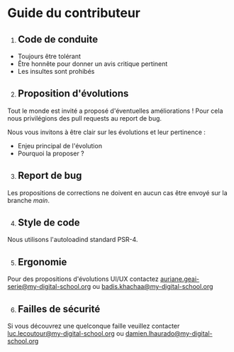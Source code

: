 # Guide du contributeur

1. ## Code de conduite
- Toujours être tolérant
- Être honnête pour donner un avis critique pertinent
- Les insultes sont prohibés

2. ## Proposition d'évolutions

Tout le monde est invité a proposé d'éventuelles améliorations !
Pour cela nous privilégions des pull requests au report de bug. 

Nous vous invitons à être clair sur les évolutions et leur pertinence : 
- Enjeu principal de l'évolution
- Pourquoi la proposer ? 

3. ## Report de bug

Les propositions de corrections ne doivent en aucun cas être envoyé sur la branche *main*.

4. ## Style de code 

Nous utilisons l'autoloadind standard PSR-4.

5. ## Ergonomie

Pour des propositions d'évolutions UI/UX contactez <a mailto="auriane.geai-serie@my-digital-school.org">auriane.geai-serie@my-digital-school.org</a> ou <a mailto="badis.khachaa@my-digital-school.org">badis.khachaa@my-digital-school.org</a>

6. ## Failles de sécurité

Si vous découvrez une quelconque faille veuillez contacter <a mailto="luc.lecoutour@my-digital-school.org">luc.lecoutour@my-digital-school.org</a> ou <a mailto="damien.lhaurado@my-digital-school.org">damien.lhaurado@my-digital-school.org</a>






